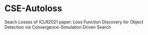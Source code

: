 # CSE-Autoloss
Seach Losses of ICLR2021 paper: Loss Function Discovery for Object Detection via Convergence-Simulation Driven Search
